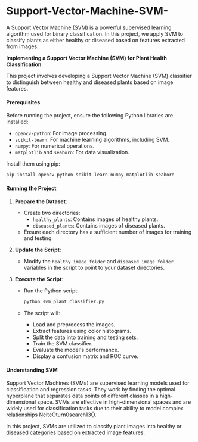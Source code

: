 # Support-Vector-Machine-SVM-
A Support Vector Machine (SVM) is a powerful supervised learning algorithm used for binary classification. In this project, we apply SVM to classify plants as either healthy or diseased based on features extracted from images.

**Implementing a Support Vector Machine (SVM) for Plant Health Classification**

This project involves developing a Support Vector Machine (SVM) classifier to distinguish between healthy and diseased plants based on image features.

#### Prerequisites

Before running the project, ensure the following Python libraries are installed:

- `opencv-python`: For image processing.
- `scikit-learn`: For machine learning algorithms, including SVM.
- `numpy`: For numerical operations.
- `matplotlib` and `seaborn`: For data visualization.

Install them using pip:

```bash
pip install opencv-python scikit-learn numpy matplotlib seaborn
```

#### Running the Project

1. **Prepare the Dataset**:
   - Create two directories:
     - `healthy_plants`: Contains images of healthy plants.
     - `diseased_plants`: Contains images of diseased plants.
   - Ensure each directory has a sufficient number of images for training and testing.

2. **Update the Script**:
   - Modify the `healthy_image_folder` and `diseased_image_folder` variables in the script to point to your dataset directories.

3. **Execute the Script**:
   - Run the Python script:

     ```bash
     python svm_plant_classifier.py
     ```

   - The script will:
     - Load and preprocess the images.
     - Extract features using color histograms.
     - Split the data into training and testing sets.
     - Train the SVM classifier.
     - Evaluate the model's performance.
     - Display a confusion matrix and ROC curve.

#### Understanding SVM

Support Vector Machines (SVMs) are supervised learning models used for classification and regression tasks. They work by finding the optimal hyperplane that separates data points of different classes in a high-dimensional space. SVMs are effective in high-dimensional spaces and are widely used for classification tasks due to their ability to model complex relationships citeturn0search13.

In this project, SVMs are utilized to classify plant images into healthy or diseased categories based on extracted image features.
